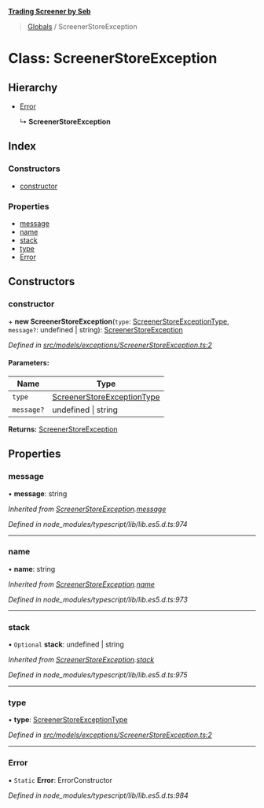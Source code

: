 **[Trading Screener by Seb](../README.md)**

> [Globals](../globals.md) / ScreenerStoreException

# Class: ScreenerStoreException

## Hierarchy

* [Error](screenerstoreexception.md#error)

  ↳ **ScreenerStoreException**

## Index

### Constructors

* [constructor](screenerstoreexception.md#constructor)

### Properties

* [message](screenerstoreexception.md#message)
* [name](screenerstoreexception.md#name)
* [stack](screenerstoreexception.md#stack)
* [type](screenerstoreexception.md#type)
* [Error](screenerstoreexception.md#error)

## Constructors

### constructor

\+ **new ScreenerStoreException**(`type`: [ScreenerStoreExceptionType](../enums/screenerstoreexceptiontype.md), `message?`: undefined \| string): [ScreenerStoreException](screenerstoreexception.md)

*Defined in [src/models/exceptions/ScreenerStoreException.ts:2](https://github.com/wiewiur667/TradingScreener/blob/196ff12/src/models/exceptions/ScreenerStoreException.ts#L2)*

#### Parameters:

Name | Type |
------ | ------ |
`type` | [ScreenerStoreExceptionType](../enums/screenerstoreexceptiontype.md) |
`message?` | undefined \| string |

**Returns:** [ScreenerStoreException](screenerstoreexception.md)

## Properties

### message

•  **message**: string

*Inherited from [ScreenerStoreException](screenerstoreexception.md).[message](screenerstoreexception.md#message)*

*Defined in node_modules/typescript/lib/lib.es5.d.ts:974*

___

### name

•  **name**: string

*Inherited from [ScreenerStoreException](screenerstoreexception.md).[name](screenerstoreexception.md#name)*

*Defined in node_modules/typescript/lib/lib.es5.d.ts:973*

___

### stack

• `Optional` **stack**: undefined \| string

*Inherited from [ScreenerStoreException](screenerstoreexception.md).[stack](screenerstoreexception.md#stack)*

*Defined in node_modules/typescript/lib/lib.es5.d.ts:975*

___

### type

•  **type**: [ScreenerStoreExceptionType](../enums/screenerstoreexceptiontype.md)

*Defined in [src/models/exceptions/ScreenerStoreException.ts:2](https://github.com/wiewiur667/TradingScreener/blob/196ff12/src/models/exceptions/ScreenerStoreException.ts#L2)*

___

### Error

▪ `Static` **Error**: ErrorConstructor

*Defined in node_modules/typescript/lib/lib.es5.d.ts:984*
